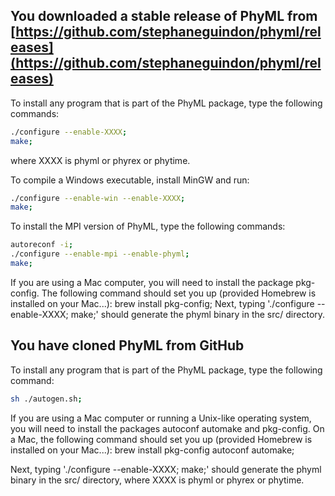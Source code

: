 
You downloaded a stable release  of PhyML from [https://github.com/stephaneguindon/phyml/releases](https://github.com/stephaneguindon/phyml/releases) 
------------------------------------------------------------------------------------------------

To install any program that is part of the PhyML package, type the following commands:

```bash
./configure --enable-XXXX;
make;
```
where XXXX is phyml or phyrex or phytime.

To compile a Windows executable, install MinGW and run:

```bash
./configure --enable-win --enable-XXXX;
make;
```

To install the MPI version of PhyML, type the following commands:

```bash
autoreconf -i;
./configure --enable-mpi --enable-phyml;
make;
```

If you are using a Mac computer, you will need to install the package pkg-config. The
following command should set you up (provided Homebrew is installed on your Mac...):
brew install pkg-config; Next, typing './configure --enable-XXXX; make;' should generate
the phyml binary in the src/ directory.



You have cloned PhyML from GitHub                 
---------------------------------

To install any program that is part of the PhyML package, type the following command:

```bash
sh ./autogen.sh;
```

If you are using a Mac computer or running a Unix-like operating system, you will need 
to install the packages autoconf automake and pkg-config. On a Mac, the following command 
should set you up (provided Homebrew is installed on your Mac...): brew install pkg-config
autoconf automake;

Next, typing './configure --enable-XXXX; make;' should generate the phyml binary in the src/
directory, where XXXX is phyml or phyrex or phytime.



